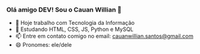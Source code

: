 ### Olá amigo DEV! Sou o Cauan Willian 👋

- 🔭 Hoje trabalho com Tecnologia da Informação
- 🌱 Estudando HTML, CSS, JS, Python e MySQL
- 📫 Entre em contato comigo no email: cauanwillian.santos@gmail.com
- 😄 Pronomes: ele/dele

